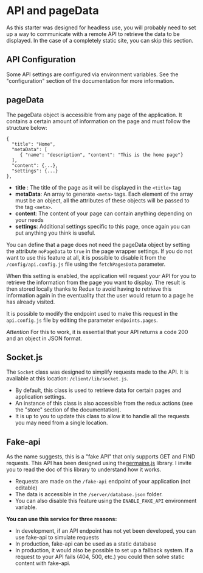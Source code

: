 # API and pageData

As this starter was designed for headless use, you will probably need to set up a way to communicate with a remote API to retrieve the data to be displayed. In the case of a completely static site, you can skip this section.

## API Configuration

Some API settings are configured via environment variables. See the "configuration" section of the documentation for more information. 


## pageData

The pageData object is accessible from any page of the application. It contains a certain amount of information on the page and must follow the structure below: 

    {  
      "title": "Home",
      "metaData": [  
	     { "name": "description", "content": "This is the home page"}  
	  ],
	  "content": {...},
	  "settings": {...} 
    },

- **title** : The title of the page as it will be displayed in the `<title>` tag 
- **metaData**: An array to generate `<meta>` tags. Each element of the array must be an object, all the attributes of these objects will be passed to the tag `<meta>`.
- **content**: The content of your page can contain anything depending on your needs
- **settings**: Additional settings specific to this page, once again you can put anything you think is useful. 

You can define that a page does not need the pageData object by setting the attribute `noPageData` to `true` in the page wrapper settings. If you do not want to use this feature at all, it is possible to disable it from the `/config/api.config.js` file using the `fetchPagesData` parameter.

When this setting is enabled, the application will request your API for you to retrieve the information from the page you want to display.
The result is then stored locally thanks to Redux to avoid having to retrieve this information again in the eventuality that the user
would return to a page he has already visited.

It is possible to modify the endpoint used to make this request in the `api.config.js` file by editing the parameter `endpoints.pages`.

*Attention* For this to work, it is essential that your API returns a code 200 and an object in JSON format. 

## Socket.js

The `Socket` class was designed to simplify requests made to the API. It is available at this location: `/client/lib/socket.js`.

- By default, this class is used to retrieve data for certain pages and application settings.
- An instance of this class is also accessible from the redux actions (see the "store" section of the documentation).
- It is up to you to update this class to allow it to handle all the requests you may need from a single location. 


## Fake-api

As the name suggests, this is a "fake API" that only supports GET and FIND requests. This API has been designed using the[germaine.js](https://github.com/chuck-durst/germaine) library. I invite you to read the doc of this library to understand how it works.

- Requests are made on the `/fake-api` endpoint of your application (not editable)
- The data is accessible in the `/server/database.json` folder. 
- You can also disable this feature using the `ENABLE_FAKE_API` environment variable. 

**You can use this service for three reasons:**
- In development, if an API endpoint has not yet been developed, you can use fake-api to simulate requests
- In production, fake-api can be used as a static database 
- In production, it would also be possible to set up a fallback system. If a request to your API fails (404, 500, etc.) you could then solve static content with fake-api.


